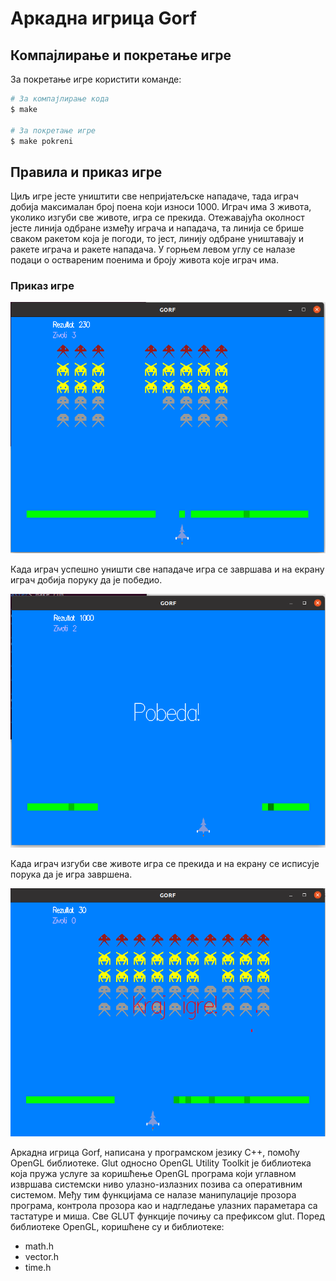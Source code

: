 # Аркадна игрица Gorf

## Компајлирање и покретање игре

За покретање игре користити команде:

```bash
# За компајлирање кода
$ make

# За покретање игре
$ make pokreni
```
## Правила и приказ игре

Циљ игре јесте уништити све непријатељске нападаче, тада играч добија максималан број поена који износи 1000. Играч има 3 живота, уколико изгуби све животе, игра се прекида.
Отежавајућа околност јесте линија одбране између играча и нападача, та линија се брише сваком ракетом која је погоди, то јест, линију одбране уништавају и ракете играча и ракете нападача. У горњем левом углу се налазе подаци о оствареним поенима и броју живота које играч има.

### Приказ игре 

<img src="igra.png">

Када играч успешно уништи све нападаче игра се завршава и на екрану играч добија поруку да је победио.

<img src="pobeda.png">

Када играч изгуби све животе игра се прекида и на екрану се исписује порука да је игра завршена.

<img src="kraj.png">

Аркадна игрица Gorf, написана у програмском језику C++, помоћу OpenGL библиотеке.
Glut односно OpenGL Utility Toolkit је библиотека која пружа услуге за коришћење OpenGL програма који углавном извршава системски ниво улазно-излазних позива са оперативним системом. Међу тим функцијама се налазе манипулације прозора програма, контрола прозора као и надгледање улазних параметара са тастатуре и миша. Све GLUT функције
почињу са префиксом glut.
Поред библиотеке OpenGL, коришћене су и библиотеке:

- math.h
- vector.h
- time.h
